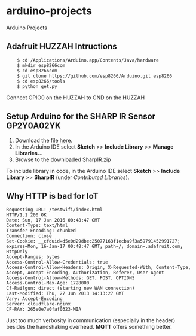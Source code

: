 # arduino-projects
Arduino Projects

## Adafruit HUZZAH Intructions
```
    $ cd /Applications/Arduino.app/Contents/Java/hardware
    $ mkdir esp8266com
    $ cd esp8266com
    $ git clone https://github.com/esp8266/Arduino.git esp8266
    $ cd esp8266/tools
    $ python get.py
```

Connect GPIO0 on the HUZZAH to GND on the HUZZAH


## Setup Arduino for the SHARP IR Sensor GP2Y0A02YK

1. Download the file [here](https://dl.dropboxusercontent.com/u/21592548/SharpIR.zip).
2. In the Arduino IDE select **Sketch** >> **Include Library** >> **Manage Libraries...**
3. Browse to the downloaded SharpIR.zip

To include library in code, in the Arduino IDE select **Sketch** >> **Include Library** >> **SharpIR** (under *Contributed Libraries*).


## Why HTTP is bad for IoT

```
Requesting URL: /testwifi/index.html
HTTP/1.1 200 OK
Date: Sun, 17 Jan 2016 00:48:47 GMT
Content-Type: text/html
Transfer-Encoding: chunked
Connection: close
Set-Cookie: __cfduid=d5e0d29dbec25077163f1ecba9f3a59791452991727; expires=Mon, 16-Jan-17 00:48:47 GMT; path=/; domain=.adafruit.com; HttpOnly
Accept-Ranges: bytes
Access-Control-Allow-Credentials: true
Access-Control-Allow-Headers: Origin, X-Requested-With, Content-Type, Accept, Accept-Encoding, Authorization, Referer, User-Agent
Access-Control-Allow-Methods: GET, POST, OPTIONS
Access-Control-Max-Age: 1728000
Cf-Railgun: direct (starting new WAN connection)
Last-Modified: Thu, 27 Jun 2013 14:13:27 GMT
Vary: Accept-Encoding
Server: cloudflare-nginx
CF-RAY: 265e0e7a0faf0323-MIA
```

Just too much verbosity in communication (especially in the header) besides the handshaking overhead. **MQTT** offers something better.